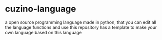 # cuzino-language
a open source programming language made in python, that you can edit all the language functions and use this repository has a template to make your own language based on this language
